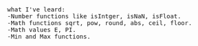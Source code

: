 <pre>what I've leard:
-Number functions like isIntger, isNaN, isFloat.
-Math functions sqrt, pow, round, abs, ceil, floor.
-Math values E, PI. 
-Min and Max functions.</pre>